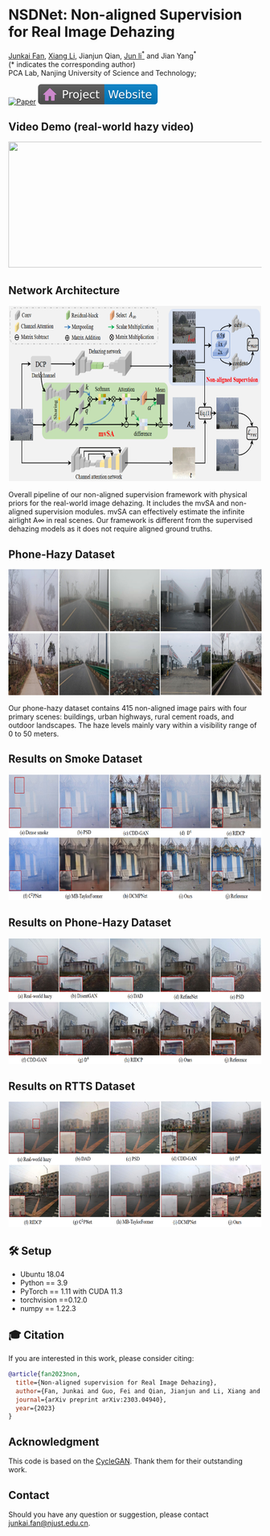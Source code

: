 # NSDNet: Non-aligned Supervision for Real Image Dehazing

[Junkai Fan](https://fanjunkai1.github.io/), [Xiang Li](http://implus.github.io/), Jianjun Qian, [Jun li<sup>*</sup>](https://sites.google.com/view/junlineu/) and Jian Yang<sup>*</sup> <br>
(\* indicates the corresponding author)<br>
PCA Lab, Nanjing University of Science and Technology;

[![Paper](https://img.shields.io/badge/arXiv-PDF-b31b1b)](https://arxiv.org/pdf/2303.04940v4.pdf)
[![Website](figs/badge-website.svg)](https://fanjunkai1.github.io/projectpage/NSDNet/index.html)

## Video Demo (real-world hazy video)

<img src = "figs/demo.gif" width='700' height='250'>


## Network Architecture

<img src = "figs/framework.png" width='700' height='350'>

Overall pipeline of our non-aligned supervision framework with physical priors for the real-world image dehazing. It includes the mvSA and non-aligned supervision modules. mvSA can effectively estimate the infinite airlight A∞ in real scenes. 
Our framework is different from the supervised dehazing models as it does not require aligned ground truths.



## Phone-Hazy Dataset

<img src = "figs/phone-hazy.png" width='700' height='250'>

Our phone-hazy dataset contains 415 non-aligned image pairs with four primary scenes: buildings, urban highways, rural cement roads, and outdoor landscapes. The haze levels mainly vary within a visibility range of 0 to 50 meters.

## Results on Smoke Dataset

<img src = "figs/smoke_results.png" width='700' height='250'>

## Results on Phone-Hazy Dataset

<img src = "figs/phone-hazy_results.png" width='700' height='250'>

## Results on RTTS Dataset

<img src = "figs/RTTS_results.png" width='700' height='250'>


## 🛠️ Setup
- Ubuntu 18.04
- Python == 3.9
- PyTorch == 1.11 with CUDA 11.3
- torchvision ==0.12.0
- numpy == 1.22.3

## 🎓 Citation
If you are interested in this work, please consider citing:

```bibtex
@article{fan2023non,
  title={Non-aligned supervision for Real Image Dehazing},
  author={Fan, Junkai and Guo, Fei and Qian, Jianjun and Li, Xiang and Li, Jun and Yang, Jian},
  journal={arXiv preprint arXiv:2303.04940},
  year={2023}
}
```

## Acknowledgment
This code is based on the [CycleGAN](https://github.com/junyanz/pytorch-CycleGAN-and-pix2pix). Thank them for their outstanding work.

## Contact
Should you have any question or suggestion, please contact junkai.fan@njust.edu.cn.

